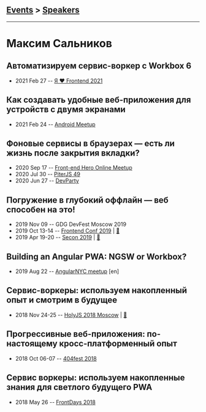 ## [Events](../README.md) > [Speakers](../speakers.md)
---

# Максим Сальников

## Автоматизируем сервис-воркер с Workbox 6
- 2021 Feb 27 -- [Я ❤ Frontend 2021](https://youtu.be/K1kUG-g8nA4)    
## Как создавать удобные веб-приложения для устройств с двумя экранами
- 2021 Feb 24 -- [Android Meetup](https://youtu.be/UvxDxbv25dA?t=1621)    
## Фоновые сервисы в браузерах — есть ли жизнь после закрытия вкладки?
- 2020 Sep 17 -- [Front-end Hero Online Meetup](https://www.youtube.com/watch?v=H3IIpRTUdFU&t=3164s)    
- 2020 Jul 30 -- [PiterJS 49](https://www.youtube.com/watch?v=R5_yImO-m4g&t=900s)    
- 2020 Jun 27 -- [DevParty](https://www.youtube.com/watch?v=O4eTlsZlSxM)    
## Погружение в глубокий оффлайн — веб способен на это!
- 2019 Nov 09 -- GDG DevFest Moscow 2019    
- 2019 Oct 13-14 -- [Frontend Conf 2019](https://www.youtube.com/watch?v=-05gv2YqRiY)  | [:notebook:](https://drive.google.com/file/d/1O-WeTNYNNFaRgxEds7_g6svUVExsAkCZ)  
- 2019 Apr 19-20 -- [Secon 2019](https://youtu.be/_CDnbqVjWkk)  | [:notebook:](https://slides.com/webmax/offline-secon/)  
## Building an Angular PWA: NGSW or Workbox?
- 2019 Aug 22 -- [AngularNYC meetup](https://youtu.be/rse7-kzxetQ?t=2932) [en]   
## Сервис-воркеры: используем накопленный опыт и смотрим в будущее
- 2018 Nov 24-25 -- [HolyJS 2018 Moscow](https://www.youtube.com/watch?v=sly5O_f6w6g)  | [:notebook:](https://slides.com/webmax/serviceworker-holyjs/)  
## Прогрессивные веб-приложения: по-настоящему кросс-платформенный опыт
- 2018 Oct 06-07 -- [404fest 2018](https://www.youtube.com/watch?v=XxViZVp4g3c)    
## Сервис воркеры: используем накопленные знания для светлого будущего PWA
- 2018 May 26 -- [FrontDays 2018](https://www.youtube.com/watch?v=MlvkwBvn3jw)    
